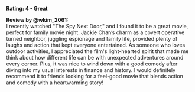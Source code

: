 **Rating: 4 - Great**

**Review by @wkim_2061:**  
I recently watched "The Spy Next Door," and I found it to be a great movie, perfect for family movie night. Jackie Chan’s charm as a covert operative turned neighbor, juggling espionage and family life, provided plenty of laughs and action that kept everyone entertained. As someone who loves outdoor activities, I appreciated the film's light-hearted spirit that made me think about how different life can be with unexpected adventures around every corner. Plus, it was nice to wind down with a good comedy after diving into my usual interests in finance and history. I would definitely recommend it to friends looking for a feel-good movie that blends action and comedy with a heartwarming story!